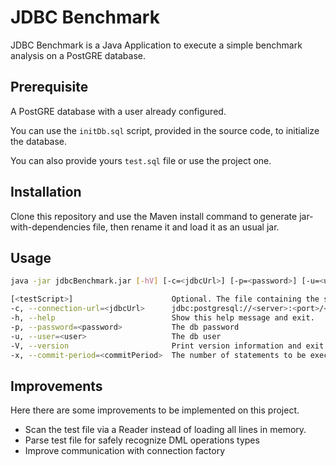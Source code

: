 # JDBC Benchmark

JDBC Benchmark is a Java Application to execute a simple benchmark analysis on a PostGRE database.

## Prerequisite
A PostGRE database with a user already configured.

You can use the `initDb.sql` script, provided in the source code, to initialize the database.

You can also provide yours `test.sql` file or use the project one.

## Installation

Clone this repository and use the Maven install command to generate jar-with-dependencies file, then rename it and load it as an usual jar.  

## Usage

```bash
java -jar jdbcBenchmark.jar [-hV] [-c=<jdbcUrl>] [-p=<password>] [-u=<user>] [-x=<commitPeriod>] [<testScript>]
```

```bash
[<testScript>]                      Optional. The file containing the script to be executed for testing.
-c, --connection-url=<jdbcUrl>      jdbc:postgresql://<server>:<port>/<dbName>
-h, --help                          Show this help message and exit.
-p, --password=<password>           The db password 
-u, --user=<user>                   The db user
-V, --version                       Print version information and exit.
-x, --commit-period=<commitPeriod>  The number of statements to be executed before a commit
```

## Improvements

Here there are some improvements to be implemented on this project.

- Scan the test file via a Reader instead of loading all lines in memory.
- Parse test file for safely recognize DML operations types
- Improve communication with connection factory